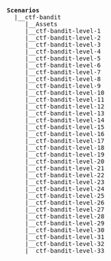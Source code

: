 
<pre>
  <b>Scenarios</b>
    |__ctf-bandit
       |__Assets
       |__ctf-bandit-level-1
       |__ctf-bandit-level-2
       |__ctf-bandit-level-3
       |__ctf-bandit-level-4
       |__ctf-bandit-level-5
       |__ctf-bandit-level-6
       |__ctf-bandit-level-7
       |__ctf-bandit-level-8
       |__ctf-bandit-level-9
       |__ctf-bandit-level-10
       |__ctf-bandit-level-11
       |__ctf-bandit-level-12
       |__ctf-bandit-level-13
       |__ctf-bandit-level-14
       |__ctf-bandit-level-15
       |__ctf-bandit-level-16
       |__ctf-bandit-level-17
       |__ctf-bandit-level-18
       |__ctf-bandit-level-19
       |__ctf-bandit-level-20
       |__ctf-bandit-level-21
       |__ctf-bandit-level-22
       |__ctf-bandit-level-23
       |__ctf-bandit-level-24
       |__ctf-bandit-level-25
       |__ctf-bandit-level-26
       |__ctf-bandit-level-27
       |__ctf-bandit-level-28
       |__ctf-bandit-level-29
       |__ctf-bandit-level-30
       |__ctf-bandit-level-31
       |__ctf-bandit-level-32
       |__ctf-bandit-level-33
</pre>
